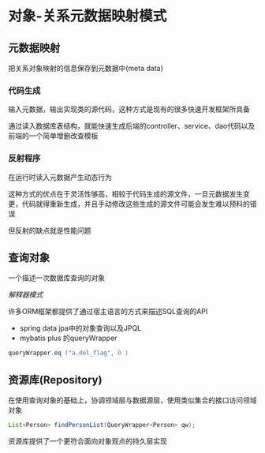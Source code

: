 # 对象-关系元数据映射模式

## 元数据映射

把关系对象映射的信息保存到元数据中(meta data)

### 代码生成

输入元数据，输出实现类的源代码，这种方式是现有的很多快速开发框架所具备

通过读入数据库表结构，就能快速生成后端的controller、service、dao代码以及前端的一个简单增删改查模板

### 反射程序

在运行时读入元数据产生动态行为

这种方式的优点在于灵活性够高，相较于代码生成的源文件，一旦元数据发生变更，代码就得重新生成，并且手动修改这些生成的源文件可能会发生难以预料的错误

但反射的缺点就是性能问题

## 查询对象

一个描述一次数据库查询的对象

*解释器模式*

许多ORM框架都提供了通过宿主语言的方式来描述SQL查询的API

- spring data jpa中的对象查询以及JPQL
- mybatis plus 的queryWrapper

```java
queryWrapper.eq ("a.del_flag", 0 )
```

## 资源库(Repository)

在使用查询对象的基础上，协调领域层与数据源层，使用类似集合的接口访问领域对象

```java
List<Person> findPersonList(QueryWrapper<Person> qw);
```

资源库提供了一个更符合面向对象观点的持久层实现